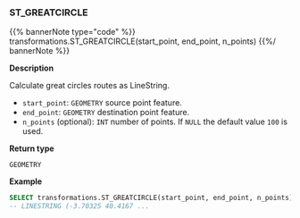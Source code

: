 ### ST_GREATCIRCLE

{{% bannerNote type="code" %}}
transformations.ST_GREATCIRCLE(start_point, end_point, n_points)
{{%/ bannerNote %}}

**Description**

Calculate great circles routes as LineString.

* `start_point`: `GEOMETRY` source point feature.
* `end_point`: `GEOMETRY` destination point feature.
* `n_points` (optional): `INT` number of points. If `NULL` the default value `100` is used.

**Return type**

`GEOMETRY`

**Example**

```sql
SELECT transformations.ST_GREATCIRCLE(start_point, end_point, n_points);
-- LINESTRING (-3.70325 40.4167 ...
```